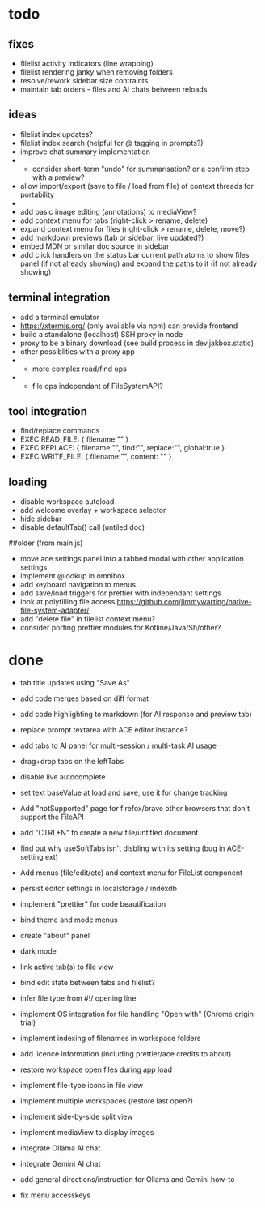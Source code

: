 # todo

## fixes
- filelist activity indicators (line wrapping)
- filelist rendering janky when removing folders
- resolve/rework sidebar size contraints
- maintain tab orders - files and AI chats between reloads

## ideas
- filelist index updates?
- filelist index search (helpful for @ tagging in prompts?)
- improve chat summary implementation
- - consider short-term "undo" for summarisation? or a confirm step with a preview?
- allow import/export (save to file / load from file) of context threads for portability
- 
- add basic image editing (annotations) to mediaView?
- add context menu for tabs (right-click > rename, delete)
- expand context menu for files (right-click > rename, delete, move?)
- add markdown previews (tab or sidebar, live updated?)
- embed MDN or similar doc source in sidebar
- add click handlers on the status bar current path atoms to show files panel (if not already showing) and expand the paths to it (if not already showing)

## terminal integration
- add a terminal emulator
- https://xtermjs.org/ (only available via npm) can provide frontend
- build a standalone (localhost) SSH proxy in node
- proxy to be a binary download (see build process in dev.jakbox.static)
- other possiblities with a proxy app 
- - more complex read/find ops
- - file ops independant of FileSystemAPI?

## tool integration
- find/replace commands
- EXEC:READ_FILE: { filename:"" }
- EXEC:REPLACE: { filename:"", find:"", replace:"", global:true }
- EXEC:WRITE_FILE: { filename:"", content: "" }

## loading
- disable workspace autoload
- add welcome overlay + workspace selector
- hide sidebar
- disable defaultTab() call (untiled doc)

##older (from main.js)
- move ace settings panel into a tabbed modal with other application settings
- implement @lookup in omnibox
- add keyboard navigation to menus
- add save/load triggers for prettier with independant settings
- look at polyfilling file access https://github.com/jimmywarting/native-file-system-adapter/
- add "delete file" in filelist context menu?
- consider porting prettier modules for Kotline/Java/Sh/other?



# done
- tab title updates using "Save As"
- add code merges based on diff format
- add code highlighting to markdown (for AI response and preview tab)
- replace prompt textarea with ACE editor instance?
- add tabs to AI panel for multi-session / multi-task AI usage

- drag+drop tabs on the leftTabs
- disable live autocomplete
- set text baseValue at load and save, use it for change tracking
- Add "notSupported" page for firefox/brave other browsers that don't support the FileAPI
- add "CTRL+N" to create a new file/untitled document
- find out why useSoftTabs isn't disbling with its setting (bug in ACE-setting ext)
- Add menus (file/edit/etc) and context menu for FileList component
- persist editor settings in localstorage / indexdb
- implement "prettier" for code beautification
- bind theme and mode menus
- create "about" panel
- dark mode
- link active tab(s) to file view
- bind edit state between tabs and filelist?
- infer file type from #!/ opening line
- implement OS integration for file handling "Open with" (Chrome origin trial)
- implement indexing of filenames in workspace folders
- add licence information (including prettier/ace credits to about)
- restore workspace open files during app load
- implement file-type icons in file view
- implement multiple workspaces (restore last open?)	
- implement side-by-side split view
- implement mediaView to display images
- integrate Ollama AI chat
- integrate Gemini AI chat
- add general directions/instruction for Ollama and Gemini how-to
- fix menu accesskeys